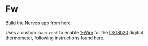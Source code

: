 # Fw

Build the Nerves app from here.

Uses a custom `fwup.conf` to enable [1-Wire](https://en.wikipedia.org/wiki/1-Wire) for the  [DS18b20](../apps/ds18b20/) digitial thermometer, following instructions found [here](http://www.carstenblock.org/post/project-excelsius/).